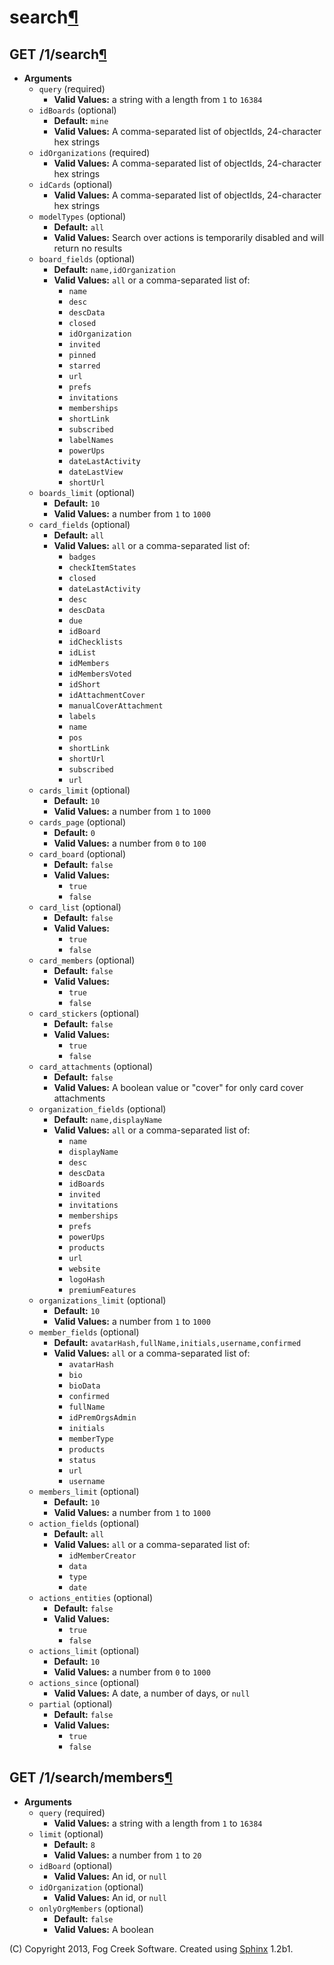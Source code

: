 # search[¶](index.html.md#search)

## GET /1/search[¶](index.html.md#get-1-search)

  * **Arguments**
    * `query` (required)
      * **Valid Values:** a string with a length from `1` to `16384`
    * `idBoards` (optional)
      * **Default:** `mine`
      * **Valid Values:** A comma-separated list of objectIds, 24-character hex strings
    * `idOrganizations` (required)
      * **Valid Values:** A comma-separated list of objectIds, 24-character hex strings
    * `idCards` (optional)
      * **Valid Values:** A comma-separated list of objectIds, 24-character hex strings
    * `modelTypes` (optional)
      * **Default:** `all`
      * **Valid Values:** Search over actions is temporarily disabled and will return no results
    * `board_fields` (optional)
      * **Default:** `name,idOrganization`
      * **Valid Values:** `all` or a comma-separated list of:
        * `name`
        * `desc`
        * `descData`
        * `closed`
        * `idOrganization`
        * `invited`
        * `pinned`
        * `starred`
        * `url`
        * `prefs`
        * `invitations`
        * `memberships`
        * `shortLink`
        * `subscribed`
        * `labelNames`
        * `powerUps`
        * `dateLastActivity`
        * `dateLastView`
        * `shortUrl`
    * `boards_limit` (optional)
      * **Default:** `10`
      * **Valid Values:** a number from `1` to `1000`
    * `card_fields` (optional)
      * **Default:** `all`
      * **Valid Values:** `all` or a comma-separated list of:
        * `badges`
        * `checkItemStates`
        * `closed`
        * `dateLastActivity`
        * `desc`
        * `descData`
        * `due`
        * `idBoard`
        * `idChecklists`
        * `idList`
        * `idMembers`
        * `idMembersVoted`
        * `idShort`
        * `idAttachmentCover`
        * `manualCoverAttachment`
        * `labels`
        * `name`
        * `pos`
        * `shortLink`
        * `shortUrl`
        * `subscribed`
        * `url`
    * `cards_limit` (optional)
      * **Default:** `10`
      * **Valid Values:** a number from `1` to `1000`
    * `cards_page` (optional)
      * **Default:** `0`
      * **Valid Values:** a number from `0` to `100`
    * `card_board` (optional)
      * **Default:** `false`
      * **Valid Values:**
        * `true`
        * `false`
    * `card_list` (optional)
      * **Default:** `false`
      * **Valid Values:**
        * `true`
        * `false`
    * `card_members` (optional)
      * **Default:** `false`
      * **Valid Values:**
        * `true`
        * `false`
    * `card_stickers` (optional)
      * **Default:** `false`
      * **Valid Values:**
        * `true`
        * `false`
    * `card_attachments` (optional)
      * **Default:** `false`
      * **Valid Values:** A boolean value or &quot;cover&quot; for only card cover attachments
    * `organization_fields` (optional)
      * **Default:** `name,displayName`
      * **Valid Values:** `all` or a comma-separated list of:
        * `name`
        * `displayName`
        * `desc`
        * `descData`
        * `idBoards`
        * `invited`
        * `invitations`
        * `memberships`
        * `prefs`
        * `powerUps`
        * `products`
        * `url`
        * `website`
        * `logoHash`
        * `premiumFeatures`
    * `organizations_limit` (optional)
      * **Default:** `10`
      * **Valid Values:** a number from `1` to `1000`
    * `member_fields` (optional)
      * **Default:** `avatarHash,fullName,initials,username,confirmed`
      * **Valid Values:** `all` or a comma-separated list of:
        * `avatarHash`
        * `bio`
        * `bioData`
        * `confirmed`
        * `fullName`
        * `idPremOrgsAdmin`
        * `initials`
        * `memberType`
        * `products`
        * `status`
        * `url`
        * `username`
    * `members_limit` (optional)
      * **Default:** `10`
      * **Valid Values:** a number from `1` to `1000`
    * `action_fields` (optional)
      * **Default:** `all`
      * **Valid Values:** `all` or a comma-separated list of:
        * `idMemberCreator`
        * `data`
        * `type`
        * `date`
    * `actions_entities` (optional)
      * **Default:** `false`
      * **Valid Values:**
        * `true`
        * `false`
    * `actions_limit` (optional)
      * **Default:** `10`
      * **Valid Values:** a number from `0` to `1000`
    * `actions_since` (optional)
      * **Valid Values:** A date, a number of days, or `null`
    * `partial` (optional)
      * **Default:** `false`
      * **Valid Values:**
        * `true`
        * `false`

## GET /1/search/members[¶](index.html.md#get-1-search-members)

  * **Arguments**
    * `query` (required)
      * **Valid Values:** a string with a length from `1` to `16384`
    * `limit` (optional)
      * **Default:** `8`
      * **Valid Values:** a number from `1` to `20`
    * `idBoard` (optional)
      * **Valid Values:** An id, or `null`
    * `idOrganization` (optional)
      * **Valid Values:** An id, or `null`
    * `onlyOrgMembers` (optional)
      * **Default:** `false`
      * **Valid Values:** A boolean

(C) Copyright 2013, Fog Creek Software. Created using
[Sphinx](http://sphinx.pocoo.org/) 1.2b1.
